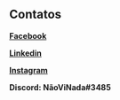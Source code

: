 ## **Contatos**

**[Facebook](https://www.facebook.com/flpcruzferreira/)**

**[Linkedin](https://www.linkedin.com/in/felipe-da-cruz-02018a90/)**

**[Instagram](https://www.instagram.com/flpcruzferreira/?hl=pt-br)**

**Discord: NãoViNada#3485**

